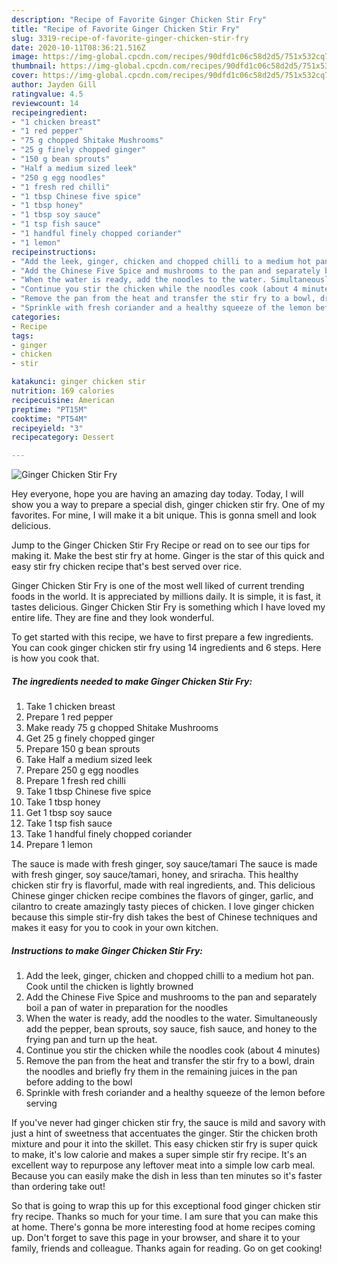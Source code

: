 ```yaml
---
description: "Recipe of Favorite Ginger Chicken Stir Fry"
title: "Recipe of Favorite Ginger Chicken Stir Fry"
slug: 3319-recipe-of-favorite-ginger-chicken-stir-fry
date: 2020-10-11T08:36:21.516Z
image: https://img-global.cpcdn.com/recipes/90dfd1c06c58d2d5/751x532cq70/ginger-chicken-stir-fry-recipe-main-photo.jpg
thumbnail: https://img-global.cpcdn.com/recipes/90dfd1c06c58d2d5/751x532cq70/ginger-chicken-stir-fry-recipe-main-photo.jpg
cover: https://img-global.cpcdn.com/recipes/90dfd1c06c58d2d5/751x532cq70/ginger-chicken-stir-fry-recipe-main-photo.jpg
author: Jayden Gill
ratingvalue: 4.5
reviewcount: 14
recipeingredient:
- "1 chicken breast"
- "1 red pepper"
- "75 g chopped Shitake Mushrooms"
- "25 g finely chopped ginger"
- "150 g bean sprouts"
- "Half a medium sized leek"
- "250 g egg noodles"
- "1 fresh red chilli"
- "1 tbsp Chinese five spice"
- "1 tbsp honey"
- "1 tbsp soy sauce"
- "1 tsp fish sauce"
- "1 handful finely chopped coriander"
- "1 lemon"
recipeinstructions:
- "Add the leek, ginger, chicken and chopped chilli to a medium hot pan. Cook until the chicken is lightly browned"
- "Add the Chinese Five Spice and mushrooms to the pan and separately boil a pan of water in preparation for the noodles"
- "When the water is ready, add the noodles to the water. Simultaneously add the pepper, bean sprouts, soy sauce, fish sauce, and honey to the frying pan and turn up the heat."
- "Continue you stir the chicken while the noodles cook (about 4 minutes)"
- "Remove the pan from the heat and transfer the stir fry to a bowl, drain the noodles and briefly fry them in the remaining juices in the pan before adding to the bowl"
- "Sprinkle with fresh coriander and a healthy squeeze of the lemon before serving"
categories:
- Recipe
tags:
- ginger
- chicken
- stir

katakunci: ginger chicken stir 
nutrition: 169 calories
recipecuisine: American
preptime: "PT15M"
cooktime: "PT54M"
recipeyield: "3"
recipecategory: Dessert

---
```



![Ginger Chicken Stir Fry](https://img-global.cpcdn.com/recipes/90dfd1c06c58d2d5/751x532cq70/ginger-chicken-stir-fry-recipe-main-photo.jpg)

Hey everyone, hope you are having an amazing day today. Today, I will show you a way to prepare a special dish, ginger chicken stir fry. One of my favorites. For mine, I will make it a bit unique. This is gonna smell and look delicious.

Jump to the Ginger Chicken Stir Fry Recipe or read on to see our tips for making it. Make the best stir fry at home. Ginger is the star of this quick and easy stir fry chicken recipe that&#39;s best served over rice.

Ginger Chicken Stir Fry is one of the most well liked of current trending foods in the world. It is appreciated by millions daily. It is simple, it is fast, it tastes delicious. Ginger Chicken Stir Fry is something which I have loved my entire life. They are fine and they look wonderful.


To get started with this recipe, we have to first prepare a few ingredients. You can cook ginger chicken stir fry using 14 ingredients and 6 steps. Here is how you cook that.

<!--inarticleads1-->

##### The ingredients needed to make Ginger Chicken Stir Fry:

1. Take 1 chicken breast
1. Prepare 1 red pepper
1. Make ready 75 g chopped Shitake Mushrooms
1. Get 25 g finely chopped ginger
1. Prepare 150 g bean sprouts
1. Take Half a medium sized leek
1. Prepare 250 g egg noodles
1. Prepare 1 fresh red chilli
1. Take 1 tbsp Chinese five spice
1. Take 1 tbsp honey
1. Get 1 tbsp soy sauce
1. Take 1 tsp fish sauce
1. Take 1 handful finely chopped coriander
1. Prepare 1 lemon


The sauce is made with fresh ginger, soy sauce/tamari The sauce is made with fresh ginger, soy sauce/tamari, honey, and sriracha. This healthy chicken stir fry is flavorful, made with real ingredients, and. This delicious Chinese ginger chicken recipe combines the flavors of ginger, garlic, and cilantro to create amazingly tasty pieces of chicken. I love ginger chicken because this simple stir-fry dish takes the best of Chinese techniques and makes it easy for you to cook in your own kitchen. 

<!--inarticleads2-->

##### Instructions to make Ginger Chicken Stir Fry:

1. Add the leek, ginger, chicken and chopped chilli to a medium hot pan. Cook until the chicken is lightly browned
1. Add the Chinese Five Spice and mushrooms to the pan and separately boil a pan of water in preparation for the noodles
1. When the water is ready, add the noodles to the water. Simultaneously add the pepper, bean sprouts, soy sauce, fish sauce, and honey to the frying pan and turn up the heat.
1. Continue you stir the chicken while the noodles cook (about 4 minutes)
1. Remove the pan from the heat and transfer the stir fry to a bowl, drain the noodles and briefly fry them in the remaining juices in the pan before adding to the bowl
1. Sprinkle with fresh coriander and a healthy squeeze of the lemon before serving


If you&#39;ve never had ginger chicken stir fry, the sauce is mild and savory with just a hint of sweetness that accentuates the ginger. Stir the chicken broth mixture and pour it into the skillet. This easy chicken stir fry is super quick to make, it&#39;s low calorie and makes a super simple stir fry recipe. It&#39;s an excellent way to repurpose any leftover meat into a simple low carb meal. Because you can easily make the dish in less than ten minutes so it&#39;s faster than ordering take out! 

So that is going to wrap this up for this exceptional food ginger chicken stir fry recipe. Thanks so much for your time. I am sure that you can make this at home. There's gonna be more interesting food at home recipes coming up. Don't forget to save this page in your browser, and share it to your family, friends and colleague. Thanks again for reading. Go on get cooking!
